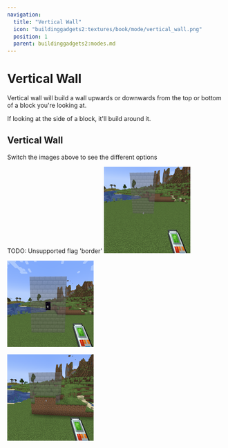 ```yaml
---
navigation:
  title: "Vertical Wall"
  icon: "buildinggadgets2:textures/book/mode/vertical_wall.png"
  position: 1
  parent: buildinggadgets2:modes.md
---
```


# Vertical Wall

Vertical wall will build a wall upwards or downwards from the top or bottom of a block you're looking at. 

If looking at the side of a block, it'll build around it.

## Vertical Wall

Switch the images above to see the different options

TODO: Unsupported flag 'border'
![](vertwall2.png)

![](vertwall4.png)

![](vertwall3.png)

